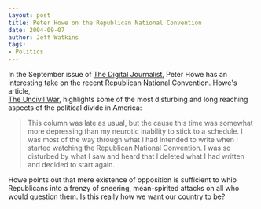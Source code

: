 ```yaml
---
layout: post
title: Peter Howe on the Republican National Convention
date: 2004-09-07
author: Jeff Watkins
tags:
- Politics
---
```


<p>In the September issue of <a
href="http://digitaljournalist.org/">The Digital Journalist</a>, Peter
Howe has an interesting take on the recent Republican National
Convention. Howe's article,<br/><a title="The Uncivil War by Peter
Howe" href="http://digitaljournalist.org/issue0409/howe.html">The
Uncivil War</a>, highlights some of the most disturbing and long
reaching aspects of the political divide in America:</p>
<blockquote cite="http://digitaljournalist.org/issue0409/howe.html">
	<p>This column was late as usual, but the cause this time was
	somewhat more depressing than my neurotic inability to stick to a
	schedule. I was most of the way through what I had intended to
	write when I started watching the Republican National Convention. I
	was so disturbed by what I saw and heard that I deleted what I had
	written and decided to start again.</p>
</blockquote>
<p>Howe points out that mere existence of opposition is sufficient to
whip Republicans into a frenzy of sneering, mean-spirited attacks on
all who would question them. Is this really how we want our country to
be?</p>